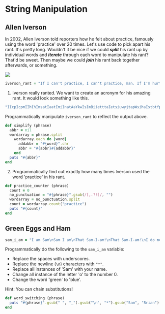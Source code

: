 # String Manipulation

## Allen Iverson

In 2002, Allen Iverson told reporters how he felt about practice, famously using the word 'practice' over 20 times. Let's use code to pick apart his rant. It's pretty long. Wouldn't it be nice if we could ***split*** his rant up by individual words and ***iterate*** through each word to manipulate his rant? That'd be sweet. Then maybe we could ***join*** his rant back together afterwards, or something.

<img src="http://ballertainment.com/wp-content/uploads/2012/12/Allen_Iverson_Practice.jpg">

```ruby
iverson_rant = "If I can't practice, I can't practice, man. If I'm hurt, I'm hurt. I mean simple as that. It ain't about that. I mean it's, it's not about that at all. You know what I'm saying. I mean, but it's, it's easy to, to talk about. It's easy to sum it up when you're just talking about practice. We're sitting in here, and I'm supposed to be the franchise player, and we in here talking about practice. I mean, listen, we're talking about practice, not a game, not a game, not a game, we talking about practice. Not a game. Not, not. Not the game that I go out there and die for and play every game like it's my last. Not the game, but we're talking about practice, man. I mean, how silly is that? And we talking about practice. I know I'm supposed to be there. I know I'm supposed to lead by example. I know that, and I'm not, I'm not shoving it aside, you know, like it don't mean anything. I know it's important, I do. I honestly do. But we're talking about practice, man. What are we talking about? We're talking about practice, man."
```

1. Iverson really ranted. We want to create an acronym for his amazing rant. It would look something like this.

```ruby
"IIcpIcpmIIhIhImsatIaatImiInatAaYkwIsImBiietttaIetsiuwyjtapWsihaIstbtfpawihtapImlwtapnagnagnagwtapNagNnNtgtIgotadfapeglimlNtgbwtapmImhsitAwtapIkIstbtIkIstlbeIktAinInsiayklidmaIkiiIdIhdBwtapmWawtaWtapm"
```

Programmatically manipulate `iverson_rant` to reflect the output above.

```ruby
def simplify (phrase)
  abbr = nil
  wordarray = phrase.split
    wordarray.each do |word|
      addabbr = "#{word}".chr
      abbr = "#{abbr}#{addabbr}"
    end
  puts "#{abbr}"
end
```

2. Programmatically find out exactly how many times Iverson used the word 'practice' in his rant.

```ruby
def practice_counter (phrase)
  count = 0
  no_punctuation = "#{phrase}".gsub(/[,.?!]/, "")
  wordarray = no_punctuation.split
  count = wordarray.count("practice")
  puts "#{count}"
end
```

## Green Eggs and Ham

```ruby
sam_i_am = "I am Sam\nSam I am\nThat Sam-I-am!\nThat Sam-I-am!\nI do not like that Sam-I-am!\nDo you like green eggs and ham?\nI do not like them, Sam-I-am.\nI do not like\ngreen eggs and ham."
```

Programmatically do the following to the `sam_i_am` variable:
* Replace the spaces with underscores.
* Replace the newline (`\n`) characters with `"*"`.
* Replace all instances of 'Sam' with your name.
* Change all instance of the letter 'o' to the number 0.
* Change the word 'green' to 'blue'.

Hint: You can chain substitutions!

```ruby
def word_switching (phrase)
  puts "#{phrase}".gsub(" ", "_").gsub("\n", "*").gsub("Sam", "Brian").gsub("o", "0").gsub("green", "blue")
end
```
